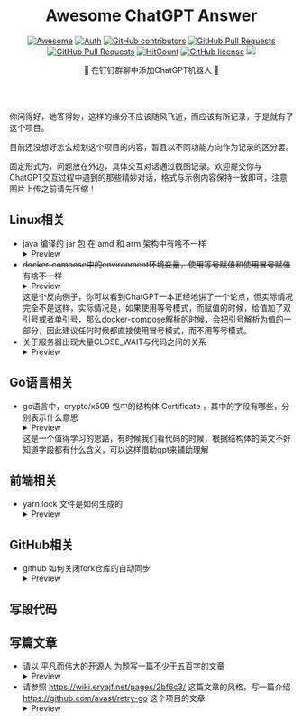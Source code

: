 <div align="center">
<h1>Awesome ChatGPT Answer</h1>

[![Awesome](https://awesome.re/badge.svg)](https://awesome.re)
[![Auth](https://img.shields.io/badge/Auth-eryajf-ff69b4)](https://github.com/eryajf)
[![GitHub contributors](https://img.shields.io/github/contributors/eryajf/awesome-chatgpt-answer)](https://github.com/eryajf/awesome-chatgpt-answer/graphs/contributors)
[![GitHub Pull Requests](https://img.shields.io/github/issues-pr/eryajf/awesome-chatgpt-answer)](https://github.com/eryajf/awesome-chatgpt-answer/pulls)
[![GitHub Pull Requests](https://img.shields.io/github/stars/eryajf/awesome-chatgpt-answer)](https://github.com/eryajf/awesome-chatgpt-answer/stargazers)
[![HitCount](https://views.whatilearened.today/views/github/eryajf/awesome-chatgpt-answer.svg)](https://github.com/eryajf/awesome-chatgpt-answer)
[![GitHub license](https://img.shields.io/github/license/eryajf/awesome-chatgpt-answer)](https://github.com/eryajf/awesome-chatgpt-answer/blob/main/LICENSE)
[![](https://img.shields.io/badge/Awesome-MyStarList-c780fa?logo=Awesome-Lists)](https://github.com/eryajf/awesome-stars-eryajf#readme)

<p> 🌉 在钉钉群聊中添加ChatGPT机器人 🌉</p>

<img src="https://camo.githubusercontent.com/82291b0fe831bfc6781e07fc5090cbd0a8b912bb8b8d4fec0696c881834f81ac/68747470733a2f2f70726f626f742e6d656469612f394575424971676170492e676966" width="800"  height="3">
</div><br>

你问得好，她答得妙，这样的缘分不应该随风飞逝，而应该有所记录，于是就有了这个项目。

目前还没想好怎么规划这个项目的内容，暂且以不同功能方向作为记录的区分罢。

固定形式为，问题放在外边，具体交互对话通过截图记录。欢迎提交你与ChatGPT交互过程中遇到的那些精妙对话，格式与示例内容保持一致即可，注意图片上传之前请先压缩！

## Linux相关

- java 编译的 jar 包 在 amd 和 arm 架构中有啥不一样
  <details>
    <summary>Preview</summary>
    <img src="answers/004.png">
  </details>
- ~~docker-compose中的environment环境变量，使用等号赋值和使用冒号赋值有啥不一样~~
  <details>
    <summary>Preview</summary>
    <img src="answers/005.png">
  </details>
  这是个反向例子，你可以看到ChatGPT一本正经地讲了一个论点，但实际情况完全不是这样，实际情况是，如果使用等号模式，而赋值的时候，给值加了双引号或者单引号，那么docker-compose解析的时候，会把引号解析为值的一部分，因此建议任何时候都直接使用冒号模式，而不用等号模式。
- 关于服务器出现大量CLOSE_WAIT与代码之间的关系
  <details>
    <summary>Preview</summary>
    <img src="answers/007.png">
  </details>

## Go语言相关

- go语言中，crypto/x509 包中的结构体 Certificate ，其中的字段有哪些，分别表示什么意思
  <details>
    <summary>Preview</summary>
    <img src="answers/003.png">
  </details>
  这是一个值得学习的思路，有时候我们看代码的时候，根据结构体的英文不好知道字段都有什么含义，可以这样借助gpt来辅助理解

## 前端相关

- yarn.lock 文件是如何生成的
  <details>
    <summary>Preview</summary>
    <img src="answers/002.png">
  </details>

## GitHub相关

- github 如何关闭fork仓库的自动同步
  <details>
    <summary>Preview</summary>
    <img src="answers/003.png">
  </details>
## 写段代码

## 写篇文章

- 请以 平凡而伟大的开源人 为题写一篇不少于五百字的文章
  <details>
    <summary>Preview</summary>
    <img src="answers/001.png">
  </details>
- 请参照 https://wiki.eryajf.net/pages/2bf6c3/ 这篇文章的风格，写一篇介绍 https://github.com/avast/retry-go 这个项目的文章
  <details>
    <summary>Preview</summary>
    <img src="answers/006.png">
  </details>
